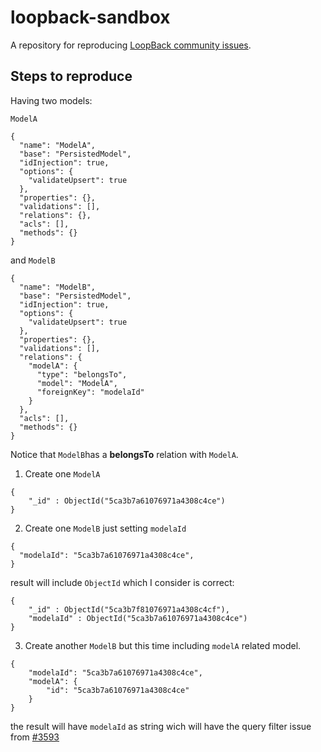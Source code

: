 # loopback-sandbox

A repository for reproducing [LoopBack community issues][wiki-issues].

[wiki-issues]: https://github.com/strongloop/loopback/wiki/Reporting-issues

## Steps to reproduce

Having two models: 

`ModelA`
```
{
  "name": "ModelA",
  "base": "PersistedModel",
  "idInjection": true,
  "options": {
    "validateUpsert": true
  },
  "properties": {},
  "validations": [],
  "relations": {},
  "acls": [],
  "methods": {}
}
```

and `ModelB`
```
{
  "name": "ModelB",
  "base": "PersistedModel",
  "idInjection": true,
  "options": {
    "validateUpsert": true
  },
  "properties": {},
  "validations": [],
  "relations": {
    "modelA": {
      "type": "belongsTo",
      "model": "ModelA",
      "foreignKey": "modelaId"
    }
  },
  "acls": [],
  "methods": {}
}
```

Notice that `ModelB`has a **belongsTo** relation with `ModelA`.

1. Create one `ModelA`

```
{
    "_id" : ObjectId("5ca3b7a61076971a4308c4ce")
}
```

2. Create one `ModelB` just setting `modelaId`

```
{
  "modelaId": "5ca3b7a61076971a4308c4ce",
}
```

result will include `ObjectId` which I consider is correct:

```
{
    "_id" : ObjectId("5ca3b7f81076971a4308c4cf"),
    "modelaId" : ObjectId("5ca3b7a61076971a4308c4ce")
}
```

3. Create another `ModelB` but this time including `modelA` related model.

```
{
    "modelaId": "5ca3b7a61076971a4308c4ce",
    "modelA": {
    	"id": "5ca3b7a61076971a4308c4ce"
	}
}
```

the result will have `modelaId` as string wich will have the query filter issue from [#3593](https://github.com/strongloop/loopback/issues/3593)

